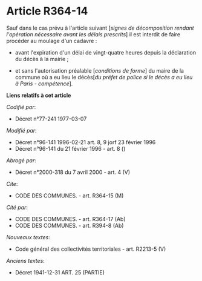 # Article R364-14

Sauf dans le cas prévu à l'article suivant [*signes de décomposition rendant l'opération nécessaire avant les délais
prescrits*] il est interdit de faire procéder au moulage d'un cadavre :

- avant l'expiration d'un délai de vingt-quatre heures depuis la déclaration du décès à la mairie ;

- et sans l'autorisation préalable [*conditions de forme*] du maire de la commune où a eu lieu le décès[*du préfet de police
si le décès a eu lieu à Paris - compétence*].

**Liens relatifs à cet article**

_Codifié par_:

  - Décret n°77-241 1977-03-07

_Modifié par_:

  - Décret n°96-141 1996-02-21 art. 8, 9 jorf 23 février 1996
  - Décret n°96-141 du 21 février 1996 - art. 8 ()

_Abrogé par_:

  - Décret n°2000-318 du 7 avril 2000 - art. 4 (V)

_Cite_:

  - CODE DES COMMUNES. - art. R364-15 (M)

_Cité par_:

  - CODE DES COMMUNES. - art. R364-17 (Ab)
  - CODE DES COMMUNES. - art. R394-8 (Ab)

_Nouveaux textes_:

  - Code général des collectivités territoriales - art. R2213-5 (V)

_Anciens textes_:

  - Décret  1941-12-31 ART. 25 (PARTIE)
